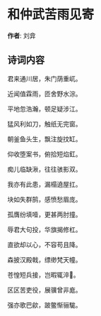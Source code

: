 # 和仲武苦雨见寄

**作者**: 刘弇

## 诗词内容

君来通川居，朱门荫重屼。

近闻值霖雨，匝舍野水淙。

平地忽浩瀚，顿足疑涉江。

猛风利如刀，触纸无完窗。

朝釜鱼头生，飘注旋抆缸。

仰收堕案书，俯拾短焰釭。

痴儿临缺湫，往往骇影双。

我亦有此患，漏榻遶屋扛。

块如失群鹄，感愤愁眉庞。

孤膺纷填噎，更甚两肘撞。

辱君大句投，华旗揭修杠。

直欲却以心，不容苟且降。

森披汉殿戟，缥缈梵天幢。

苍惶短兵接，岂暇辄淬𫓩。

区区苦吏役，展骥曾非庬。

强亦歌巴歈，跛鳖惭骊駹。

